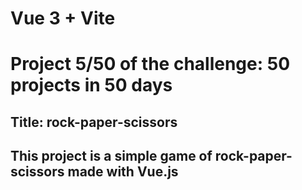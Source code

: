 # Vue 3 + Vite
# Project **5/50** of the challenge: **50 projects in 50 days**

## **Title:** rock-paper-scissors

## This project is a simple game of rock-paper-scissors made with Vue.js
